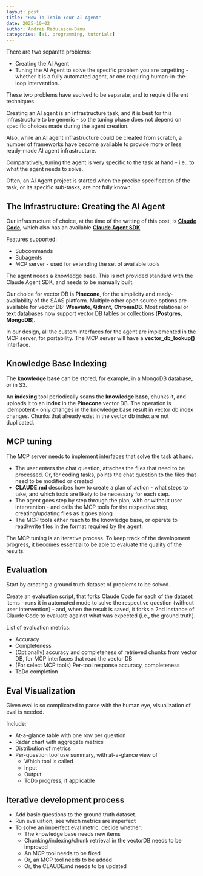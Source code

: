 ```yaml
---
layout: post
title: "How To Train Your AI Agent"
date: 2025-10-02
author: Andrei Radulescu-Banu
categories: [ai, programming, tutorials]
---
```


There are two separate problems:
- Creating the AI Agent 
- Tuning the AI Agent to solve the specific problem you are targetting - whether it is a fully automated agent, or one requiring human-in-the-loop intervention.

These two problems have evolved to be separate, and to requie different techniques.

Creating an AI agent is an infrastructure task, and it is best for this infrastructure to be generic - so the tuning phase does not depend on specific choices made during the agent creation.

Also, while an AI agent infrastructure could be created from scratch, a number of frameworks have become available to provide more or less ready-made AI agent infrastructure.

Comparatively, tuning the agent is very specific to the task at hand - i.e., to what the agent needs to solve.

Often, an AI Agent project is started when the precise specification of the task, or its specific sub-tasks, are not fully known. 

## __The Infrastructure__: Creating the AI Agent

Our infrastructure of choice, at the time of the writing of this post, is [__Claude Code__](https://docs.claude.com/en/docs/claude-code/overview), which also has an available [__Claude Agent SDK__](https://www.anthropic.com/engineering/building-agents-with-the-claude-agent-sdk)

Features supported:
* Subcommands
* Subagents
* MCP server - used for extending the set of available tools

The agent needs a knowledge base. This is not provided standard with the Claude Agent SDK, and needs to be manually built.

Our choice for vector DB is __Pinecone__, for the simplicity and ready-availability of the SAAS platform. Multiple other open source options are available for vector DB: __Weaviate__, __Qdrant__, __ChromaDB__. Most relational or text databases now support vector DB tables or collections (__Postgres__, __MongoDB__).

In our design, all the custom interfaces for the agent are implemented in the MCP server, for portability. The MCP server will have a __vector_db_lookup()__ interface.

## Knowledge Base Indexing

The __knowledge base__ can be stored, for example, in a MongoDB database, or in S3. 

An __indexing__ tool periodically scans the __knowledge base__, chunks it, and uploads it to an __index__ in the __Pinecone__ vector DB. The operation is idempotent - only changes in the knowledge base result in vector db index changes. Chunks that already exist in the vector db index are not duplicated.

## MCP tuning

The MCP server needs to implement interfaces that solve the task at hand.
- The user enters the chat question, attaches the files that need to be processed. Or, for coding tasks, points the chat question to the files that need to be modified or created
- __CLAUDE.md__ describes how to create a plan of action - what steps to take, and which tools are likely to be necessary for each step.
- The agent goes step by step through the plan, with or without user intervention - and calls the MCP tools for the respective step, creating/updating files as it goes along
- The MCP tools either reach to the knowledge base, or operate to read/write files in the format required by the agent.

The MCP tuning is an iterative process. To keep track of the development progress, it becomes essential to be able to evaluate the quality of the results.

## Evaluation

Start by creating a ground truth dataset of problems to be solved.

Create an evaluation script, that forks Claude Code for each of the dataset items - runs it in automated mode to solve the respective question (without user intervention) - and, when the result is saved, it forks a 2nd instance of Claude Code to evaluate against what was expected (i.e., the ground truth).

List of evaluation metrics:
- Accuracy
- Completeness
- (Optionally) accuracy and completeness of retrieved chunks from vector DB, for MCP interfaces that read the vector DB
- (For select MCP tools) Per-tool response accuracy, completeness
- ToDo completion

## Eval Visualization
Given eval is so complicated to parse with the human eye, visualization of eval is needed.

Include:
- At-a-glance table with one row per question
- Radar chart with aggregate metrics
- Distribution of metrics
- Per-question tool use summary, with at-a-glance view of
  - Which tool is called
  - Input
  - Output
  - ToDo progress, if applicable

## Iterative development process
- Add basic questions to the ground truth dataset.
- Run evaluation, see which metrics are imperfect
- To solve an imperfect eval metric, decide whether:
  - The knowledge base needs new items
  - Chunking/indexing/chunk retrieval in the vectorDB needs to be improved
  - An MCP tool needs to be fixed
  - Or, an MCP tool needs to be added
  - Or, the CLAUDE.md needs to be updated